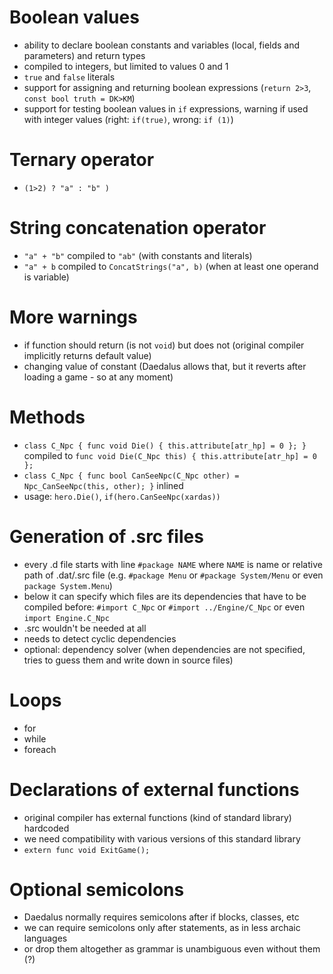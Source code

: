 # Boolean values
 - ability to declare boolean constants and variables (local, fields and parameters) and return types
 - compiled to integers, but limited to values 0 and 1
 - `true` and `false` literals
 - support for assigning and returning boolean expressions (`return 2>3`, `const bool truth = DK>KM`)
 - support for testing boolean values in `if` expressions, warning if used with integer values (right: `if(true)`, wrong: `if (1)`)

# Ternary operator
 - `(1>2) ? "a" : "b" )`

# String concatenation operator
 - `"a" + "b"` compiled to `"ab"` (with constants and literals)
 - `"a" + b` compiled to `ConcatStrings("a", b)` (when at least one operand is variable)

# More warnings
 - if function should return (is not `void`) but does not (original compiler implicitly returns default value)
 - changing value of constant (Daedalus allows that, but it reverts after loading a game - so at any moment)
 
# Methods
 - `class C_Npc { func void Die() { this.attribute[atr_hp] = 0 }; }` compiled to `func void Die(C_Npc this) { this.attribute[atr_hp] = 0 };`
 - `class C_Npc { func bool CanSeeNpc(C_Npc other) = Npc_CanSeeNpc(this, other); }` inlined
 - usage: `hero.Die()`, `if(hero.CanSeeNpc(xardas))`

# Generation of .src files
 - every .d file starts with line `#package NAME` where `NAME` is name or relative path of .dat/.src file (e.g. `#package Menu` or `#package System/Menu` or even `package System.Menu`)
 - below it can specify which files are its dependencies that have to be compiled before: `#import C_Npc` or `#import ../Engine/C_Npc` or even `import Engine.C_Npc`
 - .src wouldn't be needed at all
 - needs to detect cyclic dependencies
 - optional: dependency solver (when dependencies are not specified, tries to guess them and write down in source files)
 
# Loops
 - for
 - while
 - foreach

# Declarations of external functions
 - original compiler has external functions (kind of standard library) hardcoded
 - we need compatibility with various versions of this standard library
 - `extern func void ExitGame();`

# Optional semicolons
 - Daedalus normally requires semicolons after if blocks, classes, etc
 - we can require semicolons only after statements, as in less archaic languages
 - or drop them altogether as grammar is unambiguous even without them (?)
 
